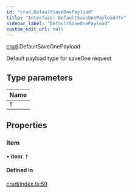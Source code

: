 ```yaml
---
id: "crud.DefaultSaveOnePayload"
title: "Interface: DefaultSaveOnePayload<T>"
sidebar_label: "DefaultSaveOnePayload"
custom_edit_url: null
---
```


[crud](../modules/crud.md).DefaultSaveOnePayload

Default payload type for saveOne request

## Type parameters

| Name |
| :------ |
| `T` |

## Properties

### item

• **item**: `T`

#### Defined in

[crud/index.ts:59](https://github.com/apperside/react-query-typed-api/blob/299ed8e/src/crud/index.ts#L59)
